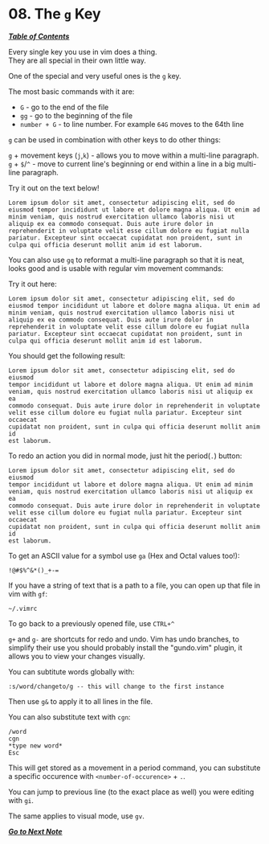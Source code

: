 # 08. The `g` Key

[***Table of Contents***](README.md)

Every single key you use in vim does a thing.  
They are all special in their own little way.

One of the special and very useful ones is the `g` key.

The most basic commands with it are:

- `G` - go to the end of the file
- `gg` - go to the beginning of the file
- `number + G` - to line number. For example `64G` moves to the 64th line

`g` can be used in combination with other keys to do other things:

`g` + movement keys (`j`,`k`) - allows you to move within a multi-line
paragraph.
`g` + `$`/`^` - move to current line's beginning or end within a line in a big
multi-line paragraph.

Try it out on the text below!

	Lorem ipsum dolor sit amet, consectetur adipiscing elit, sed do eiusmod tempor incididunt ut labore et dolore magna aliqua. Ut enim ad minim veniam, quis nostrud exercitation ullamco laboris nisi ut aliquip ex ea commodo consequat. Duis aute irure dolor in reprehenderit in voluptate velit esse cillum dolore eu fugiat nulla pariatur. Excepteur sint occaecat cupidatat non proident, sunt in culpa qui officia deserunt mollit anim id est laborum.

You can also use `gq` to reformat a multi-line paragraph so that it is neat,
looks good and is usable with regular vim movement commands:

Try it out here:

	Lorem ipsum dolor sit amet, consectetur adipiscing elit, sed do eiusmod tempor incididunt ut labore et dolore magna aliqua. Ut enim ad minim veniam, quis nostrud exercitation ullamco laboris nisi ut aliquip ex ea commodo consequat. Duis aute irure dolor in reprehenderit in voluptate velit esse cillum dolore eu fugiat nulla pariatur. Excepteur sint occaecat cupidatat non proident, sunt in culpa qui officia deserunt mollit anim id est laborum.

You should get the following result:

	Lorem ipsum dolor sit amet, consectetur adipiscing elit, sed do eiusmod
	tempor incididunt ut labore et dolore magna aliqua. Ut enim ad minim
	veniam, quis nostrud exercitation ullamco laboris nisi ut aliquip ex ea
	commodo consequat. Duis aute irure dolor in reprehenderit in voluptate
	velit esse cillum dolore eu fugiat nulla pariatur. Excepteur sint occaecat
	cupidatat non proident, sunt in culpa qui officia deserunt mollit anim id
	est laborum.

To redo an action you did in normal mode, just hit the period(`.`) button:

    Lorem ipsum dolor sit amet, consectetur adipiscing elit, sed do eiusmod
    tempor incididunt ut labore et dolore magna aliqua. Ut enim ad minim
    veniam, quis nostrud exercitation ullamco laboris nisi ut aliquip ex ea
    commodo consequat. Duis aute irure dolor in reprehenderit in voluptate
    velit esse cillum dolore eu fugiat nulla pariatur. Excepteur sint occaecat
    cupidatat non proident, sunt in culpa qui officia deserunt mollit anim id
    est laborum.

To get an ASCII value for a symbol use `ga` (Hex and Octal values too!):

	!@#$%^&*()_+-=

If you have a string of text that is a path to a file, you can open up that
file in vim with `gf`:

	~/.vimrc

To go back to a previously opened file, use `CTRL+^`

`g+` and `g-` are shortcuts for redo and undo. Vim has undo branches, to
simplify their use you should probably install the "gundo.vim" plugin, it
allows you to view your changes visually.

You can subtitute words globally with:

	:s/word/changeto/g -- this will change to the first instance

Then use `g&` to apply it to all lines in the file.

You can also substitute text with `cgn`:

	/word
	cgn
	*type new word*
	Esc

This will get stored as a movement in a period command, you can substitute a
specific occurence with `<number-of-occurence>` + `.`.

You can jump to previous line (to the exact place as well) you were editing 
with `gi`.

The same applies to visual mode, use `gv`.

[***Go to Next Note***](09-vim-tips.md)

